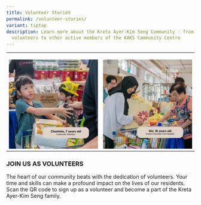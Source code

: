 ```yaml
---
title: Volunteer Stories
permalink: /volunteer-stories/
variant: tiptap
description: Learn more about the Kreta Ayer-Kim Seng Community - from our
  volunteers to other active members of the KAKS Community Centre
---
```

<table>
<tbody>
<tr>
<th rowspan="1" colspan="1">
<p></p>
<div class="isomer-image-wrapper">
<img style="width: 100%" height="auto" width="100%" alt="Young girl volunteer passes a packet of peanuts to an elderly man off-screen" src="/images/424932045_810815247739931_8812583538408269463_n.jpg">
</div>
</th>
<th rowspan="1" colspan="1">
<p></p>
<div class="isomer-image-wrapper">
<img style="width: 100%" height="auto" width="100%" alt="A young woman volunteer helps an elderly woman by packing her household items into a reusable bag." src="/images/425311919_810815287739927_4864874495887920210_n.jpg">
</div>
</th>
</tr>
</tbody>
</table>
<h3><strong>JOIN US AS VOLUNTEERS</strong></h3>
<p>The heart of our community beats with the dedication of volunteers. Your
time and skills can make a profound impact on the lives of our residents.
Scan the QR code to sign up as a volunteer and become a part of the Kreta
Ayer-Kim Seng family.</p>